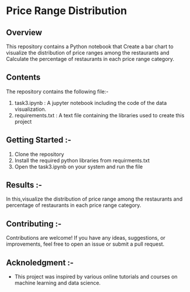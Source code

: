 # Price Range Distribution

## Overview

This repository contains a Python notebook that Create a bar chart to visualize the distribution of price ranges among the restaurants and Calculate the percentage of restaurants in each price range category.

## Contents

The repository contains the following file:-

1.  task3.ipynb : A jupyter notebook including the code of the data visualization.
2.  requirements.txt : A text file containing the libraries used to create this project

## Getting Started :-

1. Clone the repository
2. Install the required python libraries from requirments.txt
3. Open the task3.ipynb on your system and run the file

## Results :-

In this,visualize the distribution of price range among the restaurants and percentage of restaurants in each price range category.

## Contributing :-

Contributions are welcome! If you have any ideas, suggestions, or improvements, feel free to open an issue or submit a pull request.

## Acknoledgment :-

- This project was inspired by various online tutorials and courses on machine learning and data science.
